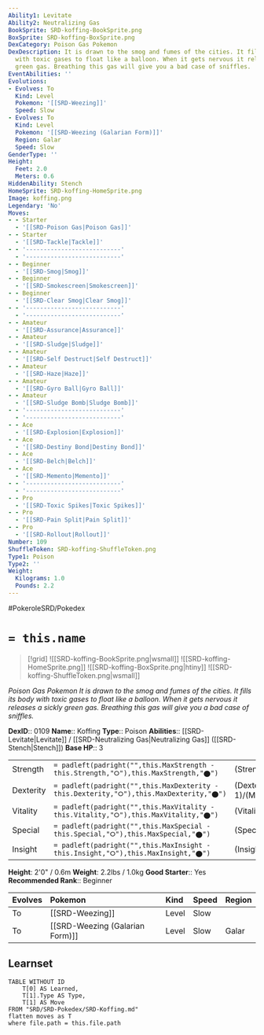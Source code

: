 ```yaml
---
Ability1: Levitate
Ability2: Neutralizing Gas
BookSprite: SRD-koffing-BookSprite.png
BoxSprite: SRD-koffing-BoxSprite.png
DexCategory: Poison Gas Pokemon
DexDescription: It is drawn to the smog and fumes of the cities. It fills its body
  with toxic gases to float like a balloon. When it gets nervous it releases a sickly
  green gas. Breathing this gas will give you a bad case of sniffles.
EventAbilities: ''
Evolutions:
- Evolves: To
  Kind: Level
  Pokemon: '[[SRD-Weezing]]'
  Speed: Slow
- Evolves: To
  Kind: Level
  Pokemon: '[[SRD-Weezing (Galarian Form)]]'
  Region: Galar
  Speed: Slow
GenderType: ''
Height:
  Feet: 2.0
  Meters: 0.6
HiddenAbility: Stench
HomeSprite: SRD-koffing-HomeSprite.png
Image: koffing.png
Legendary: 'No'
Moves:
- - Starter
  - '[[SRD-Poison Gas|Poison Gas]]'
- - Starter
  - '[[SRD-Tackle|Tackle]]'
- - '---------------------------'
  - '---------------------------'
- - Beginner
  - '[[SRD-Smog|Smog]]'
- - Beginner
  - '[[SRD-Smokescreen|Smokescreen]]'
- - Beginner
  - '[[SRD-Clear Smog|Clear Smog]]'
- - '---------------------------'
  - '---------------------------'
- - Amateur
  - '[[SRD-Assurance|Assurance]]'
- - Amateur
  - '[[SRD-Sludge|Sludge]]'
- - Amateur
  - '[[SRD-Self Destruct|Self Destruct]]'
- - Amateur
  - '[[SRD-Haze|Haze]]'
- - Amateur
  - '[[SRD-Gyro Ball|Gyro Ball]]'
- - Amateur
  - '[[SRD-Sludge Bomb|Sludge Bomb]]'
- - '---------------------------'
  - '---------------------------'
- - Ace
  - '[[SRD-Explosion|Explosion]]'
- - Ace
  - '[[SRD-Destiny Bond|Destiny Bond]]'
- - Ace
  - '[[SRD-Belch|Belch]]'
- - Ace
  - '[[SRD-Memento|Memento]]'
- - '---------------------------'
  - '---------------------------'
- - Pro
  - '[[SRD-Toxic Spikes|Toxic Spikes]]'
- - Pro
  - '[[SRD-Pain Split|Pain Split]]'
- - Pro
  - '[[SRD-Rollout|Rollout]]'
Number: 109
ShuffleToken: SRD-koffing-ShuffleToken.png
Type1: Poison
Type2: ''
Weight:
  Kilograms: 1.0
  Pounds: 2.2
---
```


#PokeroleSRD/Pokedex

# `= this.name`

> [!grid]
> ![[SRD-koffing-BookSprite.png|wsmall]]
> ![[SRD-koffing-HomeSprite.png]]
> ![[SRD-koffing-BoxSprite.png|htiny]]
> ![[SRD-koffing-ShuffleToken.png|wsmall]]


*Poison Gas Pokemon*
*It is drawn to the smog and fumes of the cities. It fills its body with toxic gases to float like a balloon. When it gets nervous it releases a sickly green gas. Breathing this gas will give you a bad case of sniffles.*

**DexID**:: 0109
**Name**:: Koffing
**Type**:: Poison
**Abilities**:: [[SRD-Levitate|Levitate]] / [[SRD-Neutralizing Gas|Neutralizing Gas]] ([[SRD-Stench|Stench]])
**Base HP**:: 3

|           |                                                                                        |                                          |
| --------- | -------------------------------------------------------------------------------------- | ---------------------------------------- |
| Strength  | `= padleft(padright("",this.MaxStrength - this.Strength,"⭘"),this.MaxStrength,"⬤")`    | (Strength::2)/(MaxStrength::4)   |
| Dexterity | `= padleft(padright("",this.MaxDexterity - this.Dexterity,"⭘"),this.MaxDexterity,"⬤")` | (Dexterity:: 1)/(MaxDexterity::3) |
| Vitality  | `= padleft(padright("",this.MaxVitality - this.Vitality,"⭘"),this.MaxVitality,"⬤")`    | (Vitality::3)/(MaxVitality::6)   |
| Special   | `= padleft(padright("",this.MaxSpecial - this.Special,"⭘"),this.MaxSpecial,"⬤")`       | (Special::2)/(MaxSpecial::4)     |
| Insight   | `= padleft(padright("",this.MaxInsight - this.Insight,"⭘"),this.MaxInsight,"⬤")`       | (Insight::2)/(MaxInsight::4)     |

**Height**: 2'0" / 0.6m
**Weight**: 2.2lbs / 1.0kg
**Good Starter**:: Yes
**Recommended Rank**:: Beginner

| Evolves   | Pokemon                         | Kind   | Speed   | Region   |
|:----------|:--------------------------------|:-------|:--------|:---------|
| To        | [[SRD-Weezing]]                 | Level  | Slow    |          |
| To        | [[SRD-Weezing (Galarian Form)]] | Level  | Slow    | Galar    |

## Learnset

```dataview
TABLE WITHOUT ID
    T[0] AS Learned,
    T[1].Type AS Type,
    T[1] AS Move
FROM "SRD/SRD-Pokedex/SRD-Koffing.md"
flatten moves as T
where file.path = this.file.path
```
